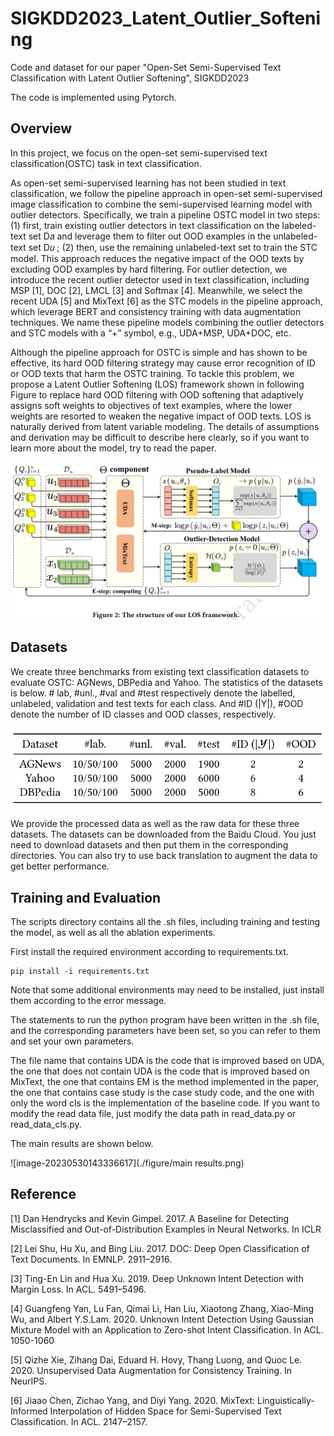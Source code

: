 # SIGKDD2023_Latent_Outlier_Softening
Code and dataset for our paper "Open-Set Semi-Supervised Text Classification with Latent Outlier Softening", SIGKDD2023

The code is implemented using Pytorch.

## Overview

In this project, we focus on the open-set semi-supervised text classification(OSTC) task in text classification.

As open-set semi-supervised learning has not been studied in text classification, we follow the pipeline approach in open-set semi-supervised image classification to combine the semi-supervised learning model with outlier detectors. Specifically, we train a pipeline OSTC model in two steps: (1) first, train existing outlier detectors in text classification on the labeled-text set D𝑎 and leverage them to filter out OOD examples in the unlabeled-text set D𝑢 ; (2) then, use the remaining unlabeled-text set to train the STC model. This approach reduces the negative impact of the OOD texts by excluding OOD examples by hard filtering. For outlier detection, we introduce the recent outlier detector used in text classification, including MSP [1], DOC [2], LMCL [3] and Softmax [4]. Meanwhile, we select the recent UDA [5] and MixText [6] as the STC models in the pipeline approach, which leverage BERT and consistency training with data augmentation techniques. We name these pipeline models combining the outlier detectors and STC models with a “+” symbol, e.g., UDA+MSP, UDA+DOC, etc.

Although the pipeline approach for OSTC is simple and has shown to be effective, its hard OOD filtering strategy may cause error recognition of ID or OOD texts that harm the OSTC training. To tackle this problem, we propose a Latent Outlier Softening (LOS) framework shown in following Figure to replace hard OOD filtering with OOD softening that adaptively assigns soft weights to objectives of text examples, where the lower weights are resorted to weaken the negative impact of OOD texts. LOS is naturally derived from latent variable modeling. The details of assumptions and derivation may be difficult to describe here clearly, so if you want to learn more about the model, try to read the paper.

![image-20230530143336617](./figure/model.png)

## Datasets

We create three benchmarks from existing text classification datasets to evaluate OSTC: AGNews, DBPedia and Yahoo. The statistics of the datasets is below. # lab, #unl., #val and #test respectively denote the labelled, unlabeled, validation and test texts for each class. And #ID (|Y|), #OOD denote the number of ID classes and OOD classes, respectively.

![image-20230530143336617](./figure/dataset.png)

We provide the processed data as well as the raw data for these three datasets. The datasets can be downloaded from the Baidu Cloud. You just need to download datasets and then put them in the corresponding directories. You can also try to use back translation to augment the data to get better performance.

## Training and Evaluation

The scripts directory contains all the .sh files, including training and testing the model, as well as all the ablation experiments.

First install the required environment according to requirements.txt.

```
pip install -i requirements.txt
```

Note that some additional environments may need to be installed, just install them according to the error message.

The statements to run the python program have been written in the .sh file, and the corresponding parameters have been set, so you can refer to them and set your own parameters.

The file name that contains UDA is the code that is improved based on UDA, the one that does not contain UDA is the code that is improved based on MixText, the one that contains EM is the method implemented in the paper, the one that contains case study is the case study code, and the one with only the word cls is the implementation of the baseline code. If you want to modify the read data file, just modify the data path in read_data.py or read_data_cls.py.

The main results are shown below.

![image-20230530143336617](./figure/main results.png)

## Reference

[1] Dan Hendrycks and Kevin Gimpel. 2017. A Baseline for Detecting Misclassified and Out-of-Distribution Examples in Neural Networks. In ICLR

[2] Lei Shu, Hu Xu, and Bing Liu. 2017. DOC: Deep Open Classification of Text Documents. In EMNLP. 2911–2916.

[3] Ting-En Lin and Hua Xu. 2019. Deep Unknown Intent Detection with Margin Loss. In ACL. 5491–5496.

[4] Guangfeng Yan, Lu Fan, Qimai Li, Han Liu, Xiaotong Zhang, Xiao-Ming Wu, and Albert Y.S.Lam. 2020. Unknown Intent Detection Using Gaussian Mixture Model with an Application to Zero-shot Intent Classification. In ACL. 1050-1060

[5] Qizhe Xie, Zihang Dai, Eduard H. Hovy, Thang Luong, and Quoc Le. 2020. Unsupervised Data Augmentation for Consistency Training. In NeurIPS.

[6] Jiaao Chen, Zichao Yang, and Diyi Yang. 2020. MixText: Linguistically-Informed Interpolation of Hidden Space for Semi-Supervised Text Classification. In ACL. 2147–2157.
